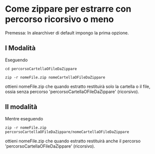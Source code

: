 # Come zippare per estrarre con percorso ricorsivo o meno


Premessa: In alearchiver di default impongo la prima opzione.


## I Modalità
Eseguendo

```
cd percorsoCartellaOFileDaZippare

zip -r nomeFile.zip nomeCartellaOFileDaZippare

```

ottieni nomeFile.zip che quando estratto restituirà solo
la cartella o il file, ossia senza percorso 'percorsoCartellaOFileDaZippare'
(ricorsivo).

## II modalità
Mentre eseguendo
```
zip -r nomeFile.zip percorsoCartellaOFileDaZippare/nomeCartellaOFileDaZippare
```
ottieni nomeFile.zip che quando estratto restituirà anche il percorso
'percorsoCartellaOFileDaZippare' (ricorsivo).


